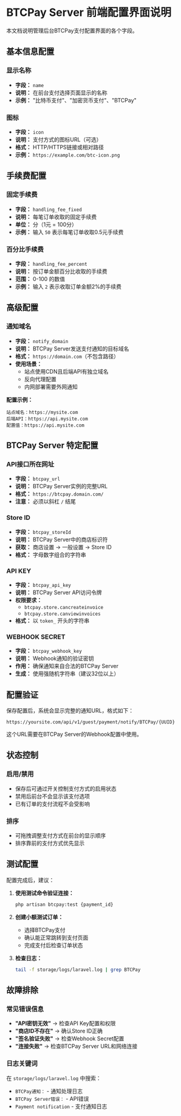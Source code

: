 # BTCPay Server 前端配置界面说明

本文档说明管理后台BTCPay支付配置界面的各个字段。

## 基本信息配置

### 显示名称
- **字段：** `name`
- **说明：** 在前台支付选择页面显示的名称
- **示例：** "比特币支付"、"加密货币支付"、"BTCPay"

### 图标
- **字段：** `icon`
- **说明：** 支付方式的图标URL（可选）
- **格式：** HTTP/HTTPS链接或相对路径
- **示例：** `https://example.com/btc-icon.png`

## 手续费配置

### 固定手续费
- **字段：** `handling_fee_fixed`
- **说明：** 每笔订单收取的固定手续费
- **单位：** 分（1元 = 100分）
- **示例：** 输入 `50` 表示每笔订单收取0.5元手续费

### 百分比手续费
- **字段：** `handling_fee_percent`
- **说明：** 按订单金额百分比收取的手续费
- **范围：** 0-100 的数值
- **示例：** 输入 `2` 表示收取订单金额2%的手续费

## 高级配置

### 通知域名
- **字段：** `notify_domain`
- **说明：** BTCPay Server发送支付通知的目标域名
- **格式：** `https://domain.com`（不包含路径）
- **使用场景：**
  - 站点使用CDN且后端API有独立域名
  - 反向代理配置
  - 内网部署需要外网通知

**配置示例：**
```
站点域名：https://mysite.com
后端API：https://api.mysite.com
配置值：https://api.mysite.com
```

## BTCPay Server 特定配置

### API接口所在网址
- **字段：** `btcpay_url`
- **说明：** BTCPay Server实例的完整URL
- **格式：** `https://btcpay.domain.com/`
- **注意：** 必须以斜杠 `/` 结尾

### Store ID
- **字段：** `btcpay_storeId`
- **说明：** BTCPay Server中的商店标识符
- **获取：** 商店设置 → 一般设置 → Store ID
- **格式：** 字母数字组合的字符串

### API KEY
- **字段：** `btcpay_api_key`
- **说明：** BTCPay Server API访问令牌
- **权限要求：**
  - `btcpay.store.cancreateinvoice`
  - `btcpay.store.canviewinvoices`
- **格式：** 以 `token_` 开头的字符串

### WEBHOOK SECRET
- **字段：** `btcpay_webhook_key`
- **说明：** Webhook通知的验证密钥
- **作用：** 确保通知来自合法的BTCPay Server
- **生成：** 使用强随机字符串（建议32位以上）

## 配置验证

保存配置后，系统会显示完整的通知URL，格式如下：
```
https://yoursite.com/api/v1/guest/payment/notify/BTCPay/{UUID}
```

这个URL需要在BTCPay Server的Webhook配置中使用。

## 状态控制

### 启用/禁用
- 保存后可通过开关控制支付方式的启用状态
- 禁用后前台不会显示该支付选项
- 已有订单的支付流程不会受影响

### 排序
- 可拖拽调整支付方式在前台的显示顺序
- 排序靠前的支付方式优先显示

## 测试配置

配置完成后，建议：

1. **使用测试命令验证连接：**
   ```bash
   php artisan btcpay:test {payment_id}
   ```

2. **创建小额测试订单：**
   - 选择BTCPay支付
   - 确认能正常跳转到支付页面
   - 完成支付后检查订单状态

3. **检查日志：**
   ```bash
   tail -f storage/logs/laravel.log | grep BTCPay
   ```

## 故障排除

### 常见错误信息

- **"API密钥无效"** → 检查API Key配置和权限
- **"商店ID不存在"** → 确认Store ID正确
- **"签名验证失败"** → 检查Webhook Secret配置
- **"连接失败"** → 检查BTCPay Server URL和网络连接

### 日志关键词

在 `storage/logs/laravel.log` 中搜索：
- `BTCPay通知：` - 通知处理日志
- `BTCPay Server错误：` - API错误
- `Payment notification` - 支付通知日志
